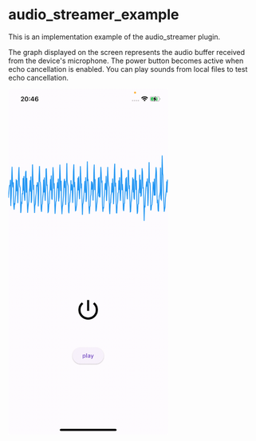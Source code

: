 # audio_streamer_example

This is an implementation example of the audio_streamer plugin.

The graph displayed on the screen represents the audio buffer received from the device's microphone. The power button becomes active when echo cancellation is enabled. You can play sounds from local files to test echo cancellation.


<img src="screenshot/sample.jpeg" width="320px"/>